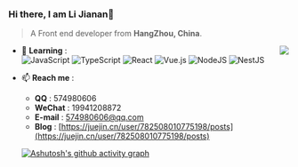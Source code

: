 ### Hi there, I am Li Jianan👋

> A Front end developer from **HangZhou, China**.

<a href="https://github.com/anuraghazra/github-readme-stats">
  <img align="right" src="https://github-readme-stats.vercel.app/api?username=li-jia-nan&show_icons=true&theme=graywhite" />
</a>

- 🌱 **Learning** :  
  ![JavaScript](https://img.shields.io/badge/javascript-%23323330.svg?style=for-the-badge&logo=javascript&logoColor=%23F7DF1E)
  ![TypeScript](https://img.shields.io/badge/typescript-%23007ACC.svg?style=for-the-badge&logo=typescript&logoColor=white)
  ![React](https://img.shields.io/badge/react-%2320232a.svg?style=for-the-badge&logo=react&logoColor=%2361DAFB)
  ![Vue.js](https://img.shields.io/badge/vuejs-%2335495e.svg?style=for-the-badge&logo=vuedotjs&logoColor=%234FC08D)
  ![NodeJS](https://img.shields.io/badge/node.js-6DA55F?style=for-the-badge&logo=node.js&logoColor=white)
  ![NestJS](https://img.shields.io/badge/nestjs-%23E0234E.svg?style=for-the-badge&logo=nestjs&logoColor=white)

- 📫 **Reach me** :
  - **QQ** : 574980606
  - **WeChat** : 19941208872
  - **E-mail** : 574980606@qq.com
  - **Blog** : [https://juejin.cn/user/782508010775198/posts](https://juejin.cn/user/782508010775198/posts)

  [![Ashutosh's github activity graph](https://activity-graph.herokuapp.com/graph?username=li-jia-nan&theme=minimal)](https://github.com/ashutosh00710/github-readme-activity-graph)
